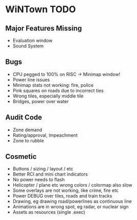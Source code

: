 # WiNTown TODO


## Major Features Missing
- Evaluation window
- Sound System

## Bugs
- CPU pegged to 100% on RISC -> Minimap window!
- Power line issues
- Minimap stats not working: fire, police
- Pink squares on roads due to incorrect ties
- Wrong tiles, especially middle tile
- Bridges, power over water


## Audit Code
- Zone demand
- Rating/approval, Impeachment
- Zone to rubble


## Cosmetic
- Buttons / sizing / layout / etc
- Better RCI and mini chart indicators
- No power needs to flash
- Helicopter / plane etc wrong colors / colormap also slow
- Some overlays are not working, like crime, fire etc
- Power DEBUG over tiles, roads and train tracks
- Drawing, eg drawing road/powerlines as continuous line
- Animations are in wrong spot, eg radar, or nuclear sign
- Assets as resources (single .exec)


